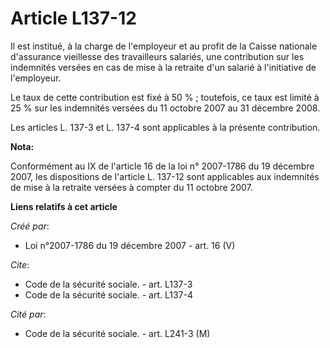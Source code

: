 # Article L137-12

Il est institué, à la charge de l'employeur et au profit de la Caisse nationale d'assurance vieillesse des travailleurs
salariés, une contribution sur les indemnités versées en cas de mise à la retraite d'un salarié à l'initiative de
l'employeur. 

Le taux de cette contribution est fixé à 50 % ; toutefois, ce taux est limité à 25 % sur les indemnités versées du 11 octobre
2007 au 31 décembre 2008. 

Les articles L. 137-3 et L. 137-4 sont applicables à la présente contribution.

**Nota:**

Conformément au IX de l'article 16 de la loi n° 2007-1786 du 19 décembre 2007, les dispositions de l'article L. 137-12 sont
applicables aux indemnités de mise à la retraite versées à compter du 11 octobre 2007.

**Liens relatifs à cet article**

_Créé par_:

  - Loi n°2007-1786 du 19 décembre 2007 - art. 16 (V)

_Cite_:

  - Code de la sécurité sociale. - art. L137-3
  - Code de la sécurité sociale. - art. L137-4

_Cité par_:

  - Code de la sécurité sociale. - art. L241-3 (M)
